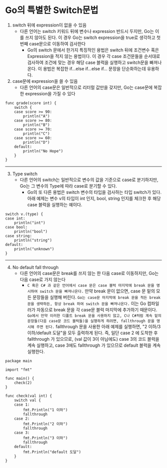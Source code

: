 # Go의 특별한 Switch문법

1. switch 뒤에 expression이 없을 수 있음 
    -  다른 언어는 switch 키워드 뒤에 변수나    expression 반드시 두지만, Go는 이를 쓰지 않아도 된다. 이 경우 Go는 switch expression을 true로 생각하고 첫번째 case문으로 이동하여 검사한다
        - Go의 switch 문에서 한가지 특징적인 용법은 switch 뒤에 조건변수 혹은 Expression을 적지 않는 용법이다. 이 경우 각 case 조건문들을 순서대로 검사하여 조건에 맞는 경우 해당 case 블럭을 실행하고 switch문을 빠져나온다. 이 용법은 복잡한 if...else if...else if... 문장을 단순화하는데 유용하다.
2. case문에 expression을 쓸 수 있음
    - 다른 언어의 case문은 일반적으로 리터럴 값만을 갖지만, Go는 case문에 복잡한 expression을 가질 수 있다
```
func grade(score int) {
    switch {
    case score >= 90:
        println("A")
    case score >= 80:
        println("B")
    case score >= 70:
        println("C")
    case score >= 60:
        println("D")
    default:
        println("No Hope")
    }
}
```
<hr>


3. Type switch
    - 다른 언어의 switch는 일반적으로 변수의 값을 기준으로 case로 분기하지만, Go는 그 변수의 Type에 따라 case로 분기할 수 있다.
        - Go의 또 다른 용법은 switch 변수의 타입을 검사하는 타입 switch가 있다. 아래 예제는 변수 v의 타입이 int 인지, bool, string 인지를 체크한 후 해당 case 블럭을 실행하는 예이다.
```
switch v.(type) {
case int:
    println("int")
case bool:
    println("bool")
case string:
    println("string")
default:
    println("unknown")
}
```
<hr>

4. No default fall through
    - 다른 언어의 case문은 break를 쓰지 않는 한 다음 case로 이동하지만, Go는 다음 case로 가지 않는다
        - `C 혹은 C# 과 같은 언어에서 case 문은 case 블럭 마지막에 break 문을 명시하여 switch 문을 빠져나온다.` 만약 break 문이 없으면, case 문 밑의 모든 문장들을 실행해 버린다. `Go는 case문 마지막에 break 문을 적든 break 문을 생략하든, 항상 break 하여 switch 문을 빠져나온다.` 이는 Go 컴파일러가 자동으로 break 문을 각 case문 블럭 마지막에 추가하기 때문이다. `Go에서 만약 이러한 디폴트 break 문을 사용하지 않고, C나 C#처럼 계속 밑의 문장들(다음 case문 코드 블럭들)을 실행하게 하려면, fallthrough 문을 명시해 주면 된다.` fallthrough 문을 사용한 아래 예제를 실행하면, "2 이하/3 이하/default 도달"을 모두 출력하게 된다. 즉, 일단 case 2 에 도착한 후 fallthrough 가 있으므로, (val 값이 3이 아님에도) case 3의 코드 블럭을 계속 실행하고, case 3에도 fallthrough 가 있으므로 default 블럭을 계속 실행한다.
```
package main
 
import "fmt"
 
func main() {
    check(2)
}
 
func check(val int) {
    switch val {
    case 1:
        fmt.Println("1 이하")
        fallthrough
    case 2:
        fmt.Println("2 이하")
        fallthrough
    case 3:
        fmt.Println("3 이하")
        fallthrough
    default:
        fmt.Println("default 도달")
    }
}
```